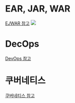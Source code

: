 # EAR, JAR, WAR
[E*J*WAR 참고](https://simuing.tistory.com/entry/JAVA-EAR-JAR-WAR-%EC%B0%A8%EC%9D%B4%EC%A0%90)
<img src='../img/0117_1.png'>
# DecOps
[DevOps 참고](https://www.redhat.com/ko/topics/devops)

# 쿠버네티스
[쿠버네티스 참고](https://kubernetes.io/ko/docs/concepts/overview/what-is-kubernetes/)
